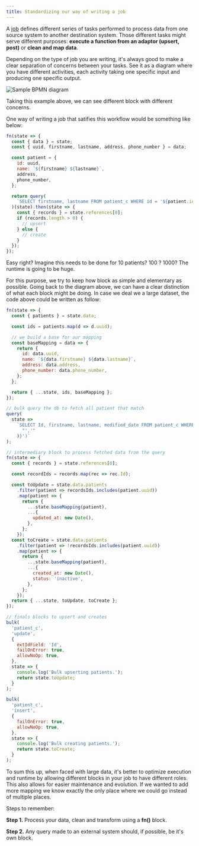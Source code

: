 ```yaml
---
title: Standardizing our way of writing a job
---
```


A [job](https://docs.openfn.org/documentation/jobs/job-design-intro) defines
different series of tasks performed to process data from one source system to
another destination system. Those different tasks might serve different
purposes: **execute a function from an adaptor (upsert, post)** or **clean and
map data**.

Depending on the type of job you are writing, it's always good to make a clear
separation of concerns between your tasks. See it as a diagram where you have
different activities, each activity taking one specific input and producing one
specific output.

![Sample BPMN diagram](/img/bpmn_example.png)

Taking this example above, we can see different block with different concerns.

One way of writing a job that satifies this workflow would be something like
below:

```js
fn(state => {
  const { data } = state;
  const { uuid, firstname, lastname, address, phone_number } = data;

  const patient = {
    id: uuid,
    name: `${firstname} ${lastname}`,
    address,
    phone_number,
  };

  return query(
    `SELECT firstname, lastname FROM patient_c WHERE id = '${patient.id}'`
  )(state).then(state => {
    const { records } = state.references[0];
    if (records.length > 0) {
      // upsert
    } else {
      // create
    }
  });
});
```

Easy right? Imagine this needs to be done for 10 patients? 100 ? 1000? The
runtime is going to be huge.

For this purpose, we try to keep how block as simple and elementary as possible.
Going back to the diagram above, we can have a clear distinction of what each
block might be doing. In case we deal we a large dataset, the code above could
be written as follow:

```js
fn(state => {
  const { patients } = state.data;

  const ids = patients.map(d => d.uuid);

  // we build a base for our mapping
  const baseMapping = data => {
    return {
      id: data.uuid,
      name: `${data.firstname} ${data.lastname}`,
      address: data.address,
      phone_number: data.phone_number,
    };
  };

  return { ...state, ids, baseMapping };
});

// bulk query the db to fetch all patient that match
query(
  state =>
    `SELECT Id, firstname, lastname, modified_date FROM patient_c WHERE Id in ('${state.ids.join(
      "','"
    )}')`
);

// intermediary block to process fetched data from the query
fn(state => {
  const { records } = state.references[0];

  const recordIds = records.map(rec => rec.Id);

  const toUpdate = state.data.patients
    .filter(patient => recordsIds.includes(patient.uuid))
    .map(patient => {
      return {
        ...state.baseMapping(patient),
        ...{
          updated_at: new Date(),
        },
      };
    });
  const toCreate = state.data.patients
    .filter(patient => !recordsIds.includes(patient.uuid))
    .map(patient => {
      return {
        ...state.baseMapping(patient),
        ...{
          created_at: new Date(),
          status: 'inactive',
        },
      };
    });
  return { ...state, toUpdate, toCreate };
});

// finals blocks to upsert and creates
bulk(
  'patient_c',
  'update',
  {
    extIdField: 'Id',
    failOnError: true,
    allowNoOp: true,
  },
  state => {
    console.log('Bulk upserting patients.');
    return state.toUpdate;
  }
);

bulk(
  'patient_c',
  'insert',
  {
    failOnError: true,
    allowNoOp: true,
  },
  state => {
    console.log('Bulk creating patients.');
    return state.toCreate;
  }
);
```

To sum this up, when faced with large data, it's better to optimize execution
and runtime by allowing different blocks in your job to have different roles.
This also allows for easier maintenance and evolution. If we wanted to add more
mapping we know exactly the only place where we could go instead of multiple
places.

Steps to remember:

**Step 1.** Process your data, clean and transform using a **fn()** block.

**Step 2.** Any query made to an external system should, if possible, be it's
own block.
